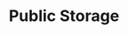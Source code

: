 ---
title: "Public Storage"
url: /granada-hills/public-storage-chatsworth-street-3/
shop: storage rental
---